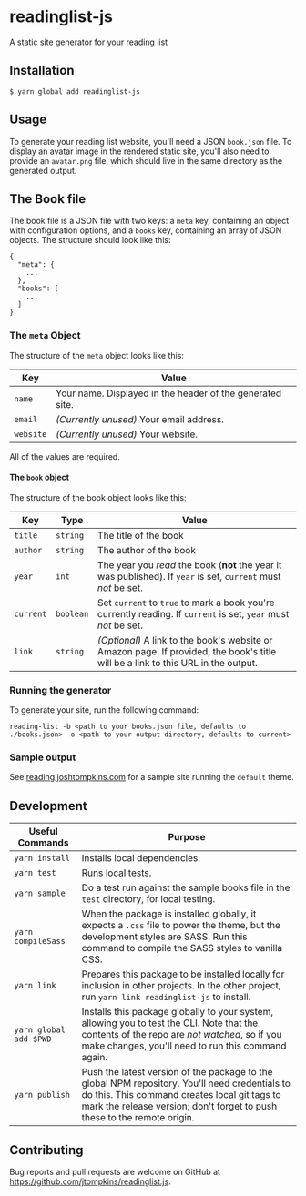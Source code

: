 # readinglist-js

A static site generator for your reading list

## Installation

`$ yarn global add readinglist-js`

## Usage

To generate your reading list website, you'll need a JSON `book.json` file. To display an avatar image in the rendered static site, you'll also need to provide an `avatar.png` file, which should live in the same directory as the generated output.

## The Book file

The book file is a JSON file with two keys: a `meta` key, containing an object with configuration options, and a `books` key, containing an array of JSON objects. The structure should look like this:

```
{
  "meta": {
    ...
  },
  "books": [
    ...
  ]
}
```

### The `meta` Object

The structure of the `meta` object looks like this:

| Key       | Value                                                     |
| --------- | --------------------------------------------------------- |
| `name`    | Your name. Displayed in the header of the generated site. |
| `email`   | _(Currently unused)_ Your email address.                  |
| `website` | _(Currently unused)_ Your website.                        |

All of the values are required.

#### The `book` object

The structure of the book object looks like this:

| Key       | Type      | Value                                                                                                                             |
| --------- | --------- | --------------------------------------------------------------------------------------------------------------------------------- |
| `title`   | `string`  | The title of the book                                                                                                             |
| `author`  | `string`  | The author of the book                                                                                                            |
| `year`    | `int`     | The year you _read_ the book (**not** the year it was published). If `year` is set, `current` must _not_ be set.                  |
| `current` | `boolean` | Set `current` to `true` to mark a book you're currently reading. If `current` is set, `year` must _not_ be set.                   |
| `link`    | `string`  | _(Optional)_ A link to the book's website or Amazon page. If provided, the book's title will be a link to this URL in the output. |

### Running the generator

To generate your site, run the following command:

`reading-list -b <path to your books.json file, defaults to ./books.json> -o <path to your output directory, defaults to current>`

### Sample output

See [reading.joshtompkins.com](http://reading.joshtompkins.com) for a sample site running the `default` theme.

## Development

| Useful Commands        | Purpose                                                                                                                                                                                                                    |
| ---------------------- | -------------------------------------------------------------------------------------------------------------------------------------------------------------------------------------------------------------------------- |
| `yarn install`         | Installs local dependencies.                                                                                                                                                                                               |
| `yarn test`            | Runs local tests.                                                                                                                                                                                                          |
| `yarn sample`          | Do a test run against the sample books file in the `test` directory, for local testing.                                                                                                                                    |
| `yarn compileSass`     | When the package is installed globally, it expects a `.css` file to power the theme, but the development styles are SASS. Run this command to compile the SASS styles to vanilla CSS.                                      |
| `yarn link`            | Prepares this package to be installed locally for inclusion in other projects. In the other project, run `yarn link readinglist-js` to install.                                                                            |
| `yarn global add $PWD` | Installs this package globally to your system, allowing you to test the CLI. Note that the contents of the repo are _not watched_, so if you make changes, you'll need to run this command again.                          |
| `yarn publish`         | Push the latest version of the package to the global NPM repository. You'll need credentials to do this. This command creates local git tags to mark the release version; don't forget to push these to the remote origin. |

## Contributing

Bug reports and pull requests are welcome on GitHub at https://github.com/jtompkins/readinglist.js.
